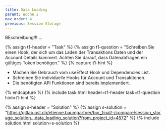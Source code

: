 ```yaml
---
title: Data Loading
parent: Woche 2
nav_order: 4
previous: Session Storage
---
```


BEschreibung!!!....

{% assign t1-header = "Task" %}
{% assign t1-question = "Schreiben Sie einen Hook, der sich um das Laden der Transaktions Daten und der Account Details kümmert. Achten Sie darauf, dass Datenabfragen ein gültiges Token benötigen." %}
{% capture t1-hint %}

<ul>
<li>Machen Sie Gebrauch vom useEffect Hook und Dependencies List. </li>
<li>Schreiben Sie individuelle Hooks für Account und Transaktionen. </li>
<li>Die benötigten API Funktionen sind bereits implementiert.</li>
</ul>
{% endcapture %}
{% include task.html header=t1-header task=t1-question  hint=t1-hint %}



{% assign s-header = "Solution" %}
{% assign s-solution = "https://gitlab.ost.ch/etienne.baumgartner/bor_final/-/compare/session_storage_solution...data_loading_solution?from_project_id=4572" %}
{% include solution.html solution=s-solution %}